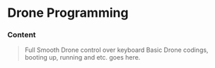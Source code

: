 # Drone Programming

### Content
> Full Smooth Drone control over keyboard
> Basic Drone codings, booting up, running and etc. goes here.
